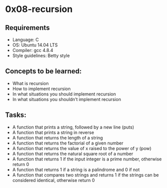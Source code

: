 # 0x08-recursion

## Requirements
- Language: C
- OS: Ubuntu 14.04 LTS
- Compiler: gcc 4.8.4
- Style guidelines: Betty style

## Concepts to be learned:
- What is recursion
- How to implement recursion
- In what situations you should implement recursion
- In what situations you shouldn’t implement recursion

## Tasks:

- A function that prints a string, followed by a new line (puts)
- A function that prints a string in reverse
- A function that returns the length of a string
- A function that returns the factorial of a given number
- A function that returns the value of x raised to the power of y (pow)
- A function that returns the natural square root of a number
- A function that returns 1 if the input integer is a prime number, otherwise return 0
- A function that returns 1 if a string is a palindrome and 0 if not
- A function that compares two strings and returns 1 if the strings can be considered identical, otherwise return 0
